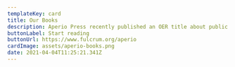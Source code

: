 ```yaml
---
templateKey: card
title: Our Books
description: Aperio Press recently published an OER title about public domain music.
buttonLabel: Start reading
buttonUrl: https://www.fulcrum.org/aperio
cardImage: assets/aperio-books.png
date: 2021-04-04T11:25:21.341Z
---
```

